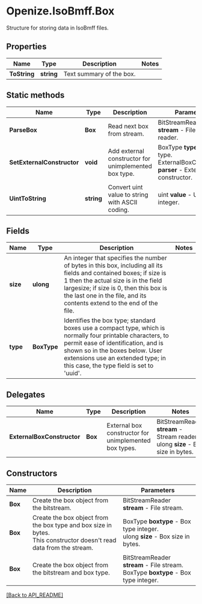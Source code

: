 # Openize.IsoBmff.Box

Structure for storing data in IsoBmff files.

## Properties

Name | Type | Description | Notes
------------ | ------------- | ------------- | -------------
**ToString** | **string** | Text summary of the box. | 

## Static methods

Name | Type | Description | Parameters
------------ | ------------- | ------------- | -------------
**ParseBox** | **Box** | Read next box from stream. | BitStreamReader <b>stream</b> - File stream reader.
**SetExternalConstructor** | **void** | Add external constructor for unimplemented box type. | BoxType <b>type</b> - Box type.<br />ExternalBoxConstructor <b>parser</b> - External box constructor.
**UintToString** | **string** | Convert uint value to string with ASCII coding. | uint <b>value</b> - Unsigned integer.

## Fields

Name | Type | Description | Notes
------------ | ------------- | ------------- | -------------
**size** | **ulong** | An integer that specifies the number of bytes in this box, including all its fields and contained boxes; if size is 1 then the actual size is in the field largesize; if size is 0, then this box is the last one in the file, and its contents extend to the end of the file. | 
**type** | **BoxType** | Identifies the box type; standard boxes use a compact type, which is normally four printable characters, to permit ease of identification, and is shown so in the boxes below. User extensions use an extended type; in this case, the type field is set to 'uuid'. | 

## Delegates

Name | Type | Description | Notes
------------ | ------------- | ------------- | -------------
**ExternalBoxConstructor** | **Box** | External box constructor for unimplemented box types. | BitStreamReader <b>stream</b> - Stream reader.<br />ulong <b>size</b> - Box size in bytes.

## Constructors

Name | Description | Parameters
------------ | ------------- | ------------- 
**Box** | Create the box object from the bitstream. | BitStreamReader <b>stream</b> - File stream.
**Box** | Create the box object from the box type and box size in bytes.<br />This constructor doesn't read data from the stream. | BoxType <b>boxtype</b> - Box type integer.<br />ulong <b>size</b> - Box size in bytes.
**Box** | Create the box object from the bitstream and box type. | BitStreamReader <b>stream</b> - File stream.<br />BoxType <b>boxtype</b> - Box type integer.

[[Back to API_README]](API_README.md)



